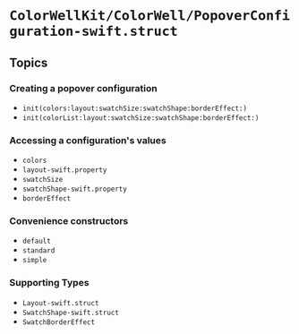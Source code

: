 # ``ColorWellKit/ColorWell/PopoverConfiguration-swift.struct``

## Topics

### Creating a popover configuration

- ``init(colors:layout:swatchSize:swatchShape:borderEffect:)``
- ``init(colorList:layout:swatchSize:swatchShape:borderEffect:)``

### Accessing a configuration's values

- ``colors``
- ``layout-swift.property``
- ``swatchSize``
- ``swatchShape-swift.property``
- ``borderEffect``

### Convenience constructors

- ``default``
- ``standard``
- ``simple``

### Supporting Types

- ``Layout-swift.struct``
- ``SwatchShape-swift.struct``
- ``SwatchBorderEffect``
